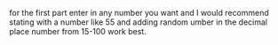 for the first part enter in any number you want and I would recommend stating with a number like 55 and adding random umber in the decimal place number from 15-100 work best.
